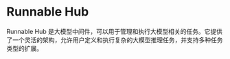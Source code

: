 # Runnable Hub

Runnable Hub 是大模型中间件，可以用于管理和执行大模型相关的任务。它提供了一个灵活的架构，允许用户定义和执行复杂的大模型推理任务，并支持多种任务类型的扩展。

